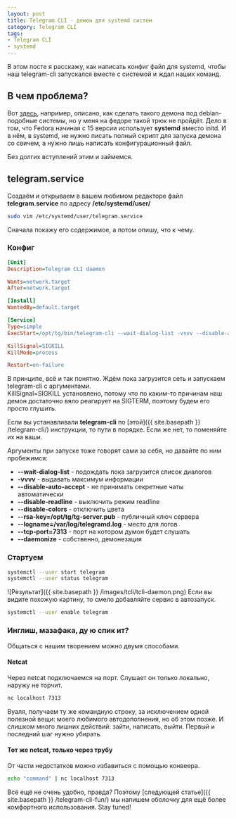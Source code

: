 ```yaml
---
layout: post
title: Telegram CLI - демон для systemd систем
category: Telegram CLI
tags:
- Telegram CLI
- systemd
---
```


В этом посте я расскажу, как написать конфиг файл для systemd, чтобы наш telegram-cli запускался вместе с системой и ждал наших команд.

## В чем проблема?

Вот [здесь](https://github.com/vysheng/tg/wiki/Running-Telegram-CLI-as-Daemon), например, описано, как сделать такого демона под debian-подобные системы, но у меня на федоре такой трюк не пройдёт. Дело в том, что Fedora начиная с 15 версии использует **systemd** вместо initd. И в нём, в systemd, не нужно писать полный скрипт для запуска демона со свичем, а нужно лишь написать конфигурационный файл.

Без долгих вступлений этим и займемся.

## telegram.service
Создаём и открываем в вашем любимом редакторе файл **telegram.service** по адресу **/etc/systemd/user/**

``` bash
sudo vim /etc/systemd/user/telegram.service
```

Сначала покажу его содержимое, а потом опишу, что к чему.

### Конфиг
``` ini
[Unit]
Description=Telegram CLI daemon

Wants=network.target
After=network.target

[Install]
WantedBy=default.target

[Service]
Type=simple
ExecStart=/opt/tg/bin/telegram-cli --wait-dialog-list -vvvv --disable-auto-accept --disable-readline --disable-colors --rsa-key=/opt/tg/tg-server.pub --logname=/var/log/telegramd.log --tcp-port=7313 --daemonize

KillSignal=SIGKILL
KillMode=process

Restart=on-failure
```

В принципе, всё и так понятно. Ждём пока загрузится сеть и запускаем telegram-cli с аргументами.  
KillSignal=SIGKILL установлено, потому что по каким-то причинам наш демон достаточно вяло реагирует на SIGTERM, поэтому будем его просто глушить.  

Если вы устанавливали **telegram-cli** по [этой]({{ site.basepath }} /telegram-cli/) инструкции, то пути в порядке. Если же нет, то поменяйте их на ваши.  

Аргументы при запуске тоже говорят сами за себя, но давайте по ним пробежимся:

* **--wait-dialog-list** - подождать пока загрузится список диалогов
* **-vvvv** - выдавать максимум информации
* **--disable-auto-accept** - не принимать секретные чаты автоматически
* **--disable-readline** - выключить режим readline
* **--disable-colors** - отключить цвета
* **--rsa-key=/opt/tg/tg-server.pub** - публичный ключ сервера
* **--logname=/var/log/telegramd.log** - место для логов
* **--tcp-port=7313** - порт на котором думон будет слушать
* **--daemonize** - собственно, демонезация

### Стартуем

``` bash
systemctl --user start telegram
systemctl --user status telegram
```

![Результат]({{ site.basepath }} /images/tcli/tcli-daemon.png)
Если вы видите похожую картину, то смело добавляйте сервис в автозапуск.

``` bash
systemctl --user enable telegram
```

### Инглиш, мазафака, ду ю спик ит?

Общаться с нашим творением можно двумя способами.

#### Netcat 

Через netcat подключаемся на порт. Слушает он только локально, наружу не торчит.

``` bash
nc localhost 7313
```

Вуаля, получаем ту же командную строку, за исключением одной полезной вещи: моего любимого автодополнения, но об этом позже. И слишком много лишних действий: зайти, написать, выйти. Первый и последний шаг нужно убирать.

#### Тот же netcat, только через трубу

От части недостатков можно избавиться с помощью конвеера.

``` bash
echo "command" | nc localhost 7313
```

Всё ещё не очень удобно, правда? Поэтому [следующей статье]({{ site.basepath }} /telegram-cli-fun/) мы напишем оболочку для ещё более комфортного использования.
Stay tuned!